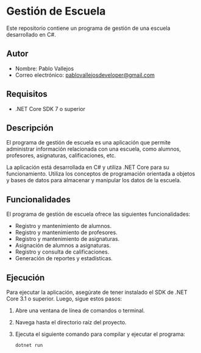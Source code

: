 # Gestión de Escuela

Este repositorio contiene un programa de gestión de una escuela desarrollado en C#.

## Autor

- Nombre: Pablo Vallejos
- Correo electrónico: pablovallejosdeveloper@gmail.com

## Requisitos

- .NET Core SDK 7 o superior

## Descripción

El programa de gestión de escuela es una aplicación que permite administrar información relacionada con una escuela, como alumnos, profesores, asignaturas, calificaciones, etc. 

La aplicación está desarrollada en C# y utiliza .NET Core para su funcionamiento. Utiliza los conceptos de programación orientada a objetos y bases de datos para almacenar y manipular los datos de la escuela.

## Funcionalidades

El programa de gestión de escuela ofrece las siguientes funcionalidades:

- Registro y mantenimiento de alumnos.
- Registro y mantenimiento de profesores.
- Registro y mantenimiento de asignaturas.
- Asignación de alumnos a asignaturas.
- Registro y consulta de calificaciones.
- Generación de reportes y estadísticas.

## Ejecución

Para ejecutar la aplicación, asegúrate de tener instalado el SDK de .NET Core 3.1 o superior. Luego, sigue estos pasos:

1. Abre una ventana de línea de comandos o terminal.
2. Navega hasta el directorio raíz del proyecto.
3. Ejecuta el siguiente comando para compilar y ejecutar el programa:

   ```shell
   dotnet run
